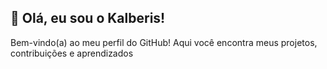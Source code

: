 ## 👋 Olá, eu sou o Kalberis!

Bem-vindo(a) ao meu perfil do GitHub! Aqui você encontra meus projetos, contribuições e aprendizados
